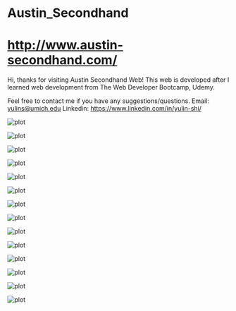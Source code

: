 # Austin_Secondhand 
# http://www.austin-secondhand.com/
Hi, thanks for visiting Austin Secondhand Web! 
This web is developed after I learned web development from The Web Developer Bootcamp, Udemy.

Feel free to contact me if you have any suggestions/questions.
Email: yulins@umich.edu
Linkedin: https://www.linkedin.com/in/yulin-shi/

![plot](./public/slides/1.JPG)

![plot](./public/slides/2.JPG)

![plot](./public/slides/3.JPG)

![plot](./public/slides/4.JPG)

![plot](./public/slides/5.JPG)

![plot](./public/slides/6.JPG)

![plot](./public/slides/7.JPG)

![plot](./public/slides/8.JPG)

![plot](./public/slides/9.JPG)

![plot](./public/slides/10.JPG)

![plot](./public/slides/11.JPG)

![plot](./public/slides/12.JPG)

![plot](./public/slides/13.JPG)

![plot](./public/slides/14.JPG)
